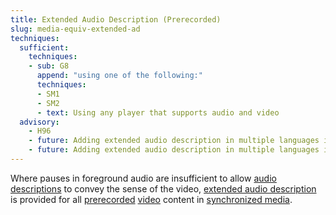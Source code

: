 ```yaml
---
title: Extended Audio Description (Prerecorded)
slug: media-equiv-extended-ad
techniques:
  sufficient:
    techniques:
    - sub: G8
      append: "using one of the following:"
      techniques:
      - SM1
      - SM2
      - text: Using any player that supports audio and video
  advisory:
    - H96
    - future: Adding extended audio description in multiple languages in SMIL 1.0
    - future: Adding extended audio description in multiple languages in SMIL 2.0
---
```


Where pauses in foreground audio are insufficient to allow <a href="http://www.w3.org/TR/2008/REC-WCAG20-20081211/#audiodescdef" class="termref">audio descriptions</a> to convey the sense of the video, <a href="http://www.w3.org/TR/2008/REC-WCAG20-20081211/#extended-addef" class="termref">extended audio description</a> is provided for all <a href="http://www.w3.org/TR/2008/REC-WCAG20-20081211/#prerecordeddef" class="termref">prerecorded</a> <a href="http://www.w3.org/TR/2008/REC-WCAG20-20081211/#videodef" class="termref">video</a> content in <a href="http://www.w3.org/TR/2008/REC-WCAG20-20081211/#synchronizedmediadef" class="termref">synchronized media</a>.